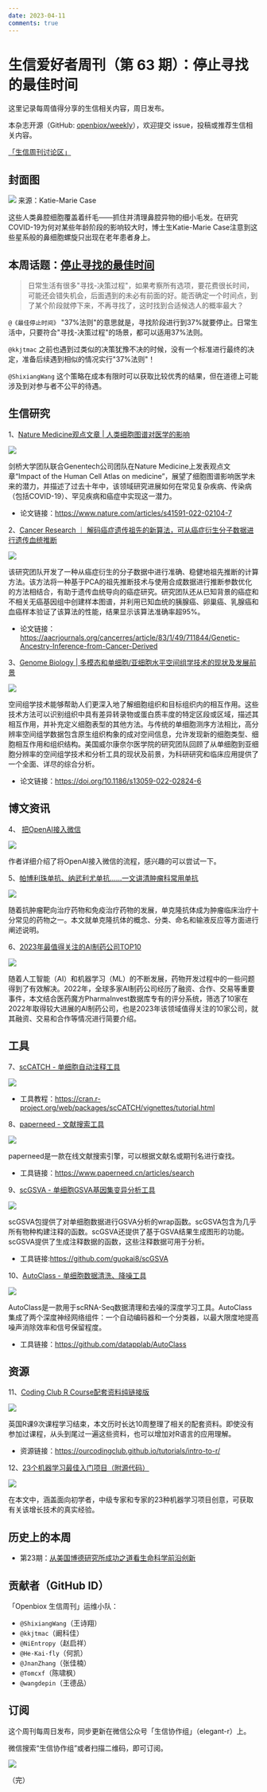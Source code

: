 ```yaml
---
date: 2023-04-11
comments: true
---
```


# 生信爱好者周刊（第 63 期）：停止寻找的最佳时间

这里记录每周值得分享的生信相关内容，周日发布。

本杂志开源（GitHub: [openbiox/weekly](https://github.com/openbiox/weekly)），欢迎提交 issue，投稿或推荐生信相关内容。

[「生信周刊讨论区」](https://github.com/openbiox/weekly/discussions)

## 封面图

![](https://files.mdnice.com/user/33257/7633d193-406e-419e-8aed-d3a62d794fba.png)
来源：Katie-Marie Case

这些人类鼻腔细胞覆盖着纤毛——抓住并清理鼻腔异物的细小毛发。在研究COVID-19为何对某些年龄阶段的影响较大时，博士生Katie-Marie Case注意到这些星系般的鼻细胞螺旋只出现在老年患者身上。

## 本周话题：[停止寻找的最佳时间](https://www.ruanyifeng.com/blog/2023/01/weekly-issue-238.html)

> 日常生活有很多"寻找-决策过程"，如果考察所有选项，要花费很长时间，可能还会错失机会，后面遇到的未必有前面的好。能否确定一个时间点，到了某个阶段就停下来，不再寻找了，这时找到合适候选人的概率最大？

`@《最佳停止时间》` "37%法则"的意思就是，寻找阶段进行到37%就要停止。日常生活中，只要符合"寻找-决策过程"的场景，都可以适用37%法则。

`@kkjtmac` 之前也遇到过类似的决策犹豫不决的时候，没有一个标准进行最终的决定，准备后续遇到相似的情况实行"37%法则"！

`@ShixiangWang` 这个策略在成本有限时可以获取比较优秀的结果，但在道德上可能涉及到对参与者不公平的待遇。

## 生信研究

1、[Nature Medicine观点文章 | 人类细胞图谱对医学的影响](https://mp.weixin.qq.com/s/kCnQmlXZVo0X8lkqJ_Am6Q)

![](https://files.mdnice.com/user/33257/c4cfcaf6-42b9-412c-a4aa-e9edfb6c150e.png)

剑桥大学团队联合Genentech公司团队在Nature Medicine上发表观点文章“Impact of the Human Cell Atlas on medicine”，展望了细胞图谱影响医学未来的潜力，并描述了过去十年中，该领域研究进展如何在常见复杂疾病、传染病（包括COVID-19）、罕见疾病和癌症中实现这一潜力。

- 论文链接：https://www.nature.com/articles/s41591-022-02104-7

2、[Cancer Research ｜ 解码癌症遗传祖先的新算法，可从癌症衍生分子数据进行遗传血统推断](https://mp.weixin.qq.com/s/wxNhs6XO6SnMSJUCa_3X-w)

![](https://files.mdnice.com/user/33257/0fb0f97d-b4b5-4efd-b7ca-5a99d8c3b43e.png)

该研究团队开发了一种从癌症衍生的分子数据中进行准确、稳健地祖先推断的计算方法。该方法将一种基于PCA的祖先推断技术与使用合成数据进行推断参数优化的方法相结合，有助于遗传血统导向的癌症研究。研究团队还从已知背景的癌症和不相关无癌基因组中创建样本图谱，并利用已知血统的胰腺癌、卵巢癌、乳腺癌和血癌样本验证了该算法的性能，结果显示该算法准确率超95%。

- 论文链接：https://aacrjournals.org/cancerres/article/83/1/49/711844/Genetic-Ancestry-Inference-from-Cancer-Derived

3、[Genome Biology | 多模态和单细胞/亚细胞水平空间组学技术的现状及发展前景](https://mp.weixin.qq.com/s/QedVyW8fZYQNdIutyA2QEg)

![](https://files.mdnice.com/user/33257/b30b30a5-7461-412c-b166-daa9b050e2a9.png)

空间组学技术能够帮助人们更深入地了解细胞组织和目标组织内的相互作用。这些技术方法可以识别组织中具有差异转录物或蛋白质丰度的特定区段或区域，描述其相互作用，并补充定义细胞表型的其他方法。与传统的单细胞测序方法相比，高分辨率空间组学数据包含原生组织构象的成对空间信息，允许发现新的细胞类型、细胞相互作用和组织结构。美国威尔康奈尔医学院的研究团队回顾了从单细胞到亚细胞分辨率的空间组学技术和分析工具的现状及前景，为科研研究和临床应用提供了一个全面、详尽的综合分析。

- 论文链接：https://doi.org/10.1186/s13059-022-02824-6

## 博文资讯

4、 [把OpenAI接入微信](https://mp.weixin.qq.com/s/IKKgQ5pxYvUyYp4plMHAZQ)

![](https://files.mdnice.com/user/33257/bfb7866f-327b-4d8c-8370-a8b952795763.png)

作者详细介绍了将OpenAI接入微信的流程，感兴趣的可以尝试一下。

5、[帕博利珠单抗、纳武利尤单抗……一文讲清肿瘤科常用单抗](https://mp.weixin.qq.com/s/QjRooEH2NCsMpuEzzv6pGw)

![](https://files.mdnice.com/user/33257/d2617432-de86-4c04-a88f-47f371a2e0ce.png)

随着抗肿瘤靶向治疗药物和免疫治疗药物的发展，单克隆抗体成为肿瘤临床治疗十分常见的药物之一。本文就单克隆抗体的概念、分类、命名和输液反应等方面进行阐述说明。

6、[2023年最值得关注的AI制药公司TOP10](https://mp.weixin.qq.com/s/vAtarUZoOyQUNvJWEsvuKA)

![](https://files.mdnice.com/user/33257/09ebf9ea-5537-42ef-b830-7a01458ff564.png)

随着人工智能（AI）和机器学习（ML）的不断发展，药物开发过程中的一些问题得到了有效解决。2022年，全球多家AI制药公司经历了融资、合作、交易等重要事件，本文结合医药魔方PharmaInvest数据库专有的评分系统，筛选了10家在2022年取得较大进展的AI制药公司，也是2023年该领域值得关注的10家公司，就其融资、交易和合作等情况进行简要介绍。

## 工具

7、[scCATCH - 单细胞自动注释工具](https://github.com/ZJUFanLab/scCATCH)

![](https://files.mdnice.com/user/33257/b35fef4c-a876-4c9c-b070-d40a2dfa4502.png)

- 工具教程：https://cran.r-project.org/web/packages/scCATCH/vignettes/tutorial.html

8、[paperneed - 文献搜索工具](https://www.paperneed.cn/articles/search)

![](https://files.mdnice.com/user/33257/9c593d82-bc15-478f-9bc8-c2e427dea8ae.png)

paperneed是一款在线文献搜索引擎，可以根据文献名或期刊名进行查找。

- 工具链接：https://www.paperneed.cn/articles/search

9、[scGSVA - 单细胞GSVA基因集变异分析工具](https://github.com/guokai8/scGSVA)

![](https://files.mdnice.com/user/33257/3283699c-f4b9-411c-b1c2-5dad8b8be267.png)

scGSVA包提供了对单细胞数据进行GSVA分析的wrap函数。scGSVA包含为几乎所有物种构建注释的函数。scGSVA还提供了基于GSVA结果生成图形的功能。scGSVA提供了生成注释数据的函数，这些注释数据可用于分析。

- 工具链接:https://github.com/guokai8/scGSVA

10、[AutoClass - 单细胞数据清洗、降噪工具](https://github.com/datapplab/AutoClass)

![](https://files.mdnice.com/user/33257/b03829b9-b9df-4476-abf4-34ecd8efd5b5.png)

AutoClass是一款用于scRNA-Seq数据清理和去噪的深度学习工具。AutoClass 集成了两个深度神经网络组件：一个自动编码器和一个分类器，以最大限度地提高噪声消除效率和信号保留程度。

- 工具链接：https://github.com/datapplab/AutoClass

## 资源

11、[Coding Club R Course配套资料纯链接版](https://mp.weixin.qq.com/s/hMvCNs_s6VcSMAQivGsK4g)

![](https://files.mdnice.com/user/33257/8fa56ce1-2ce6-48cb-a868-93e3dc03e686.png)

英国R课9次课程学习结束，本文历时长达10周整理了相关的配套资料。即使没有参加过课程，从头到尾过一遍这些资料，也可以增加对R语言的应用理解。

- 资源链接：https://ourcodingclub.github.io/tutorials/intro-to-r/

12、[23个机器学习最佳入门项目（附源代码）](https://mp.weixin.qq.com/s/uu_iDjv9MNFfLSMCPPBGyQ)

![](https://files.mdnice.com/user/33257/33741057-d540-46c7-8fa7-27072b892bbc.png)

在本文中，涵盖面向初学者，中级专家和专家的23种机器学习项目创意，可获取有关该增长技术的真实经验。

## 历史上的本周

- 第23期：[从美国博德研究所成功之道看生命科学前沿创新](https://mp.weixin.qq.com/s/ZqiHoDRXHg47M_zu7Whwzw)

## 贡献者（GitHub ID）

「Openbiox 生信周刊」运维小队：

- `@ShixiangWang`（王诗翔）
- `@kkjtmac`（阚科佳）
- `@NiEntropy`（赵启祥）
- `@He-Kai-fly`（何凯）
- `@JnanZhang`（张佳楠）
- `@Tomcxf`（陈啸枫）
- `@wangdepin`（王德品）

## 订阅

这个周刊每周日发布，同步更新在微信公众号「生信协作组」（elegant-r）上。

微信搜索“生信协作组”或者扫描二维码，即可订阅。

![](https://files.mdnice.com/user/33257/3e1baf88-6e69-40ed-bcb1-a4ba71628f1d.png)

（完）

